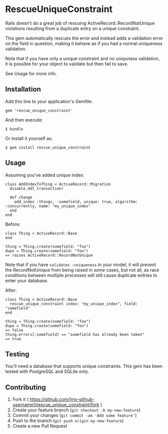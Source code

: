# RescueUniqueConstraint

Rails doesn't do a great job of rescuing ActiveRecord::RecordNotUnique
violations resulting from a duplicate entry on a unique constraint.

This gem automatically rescues the error and instead adds a validation error
on the field in question, making it behave as if you had a normal uniqueness
validation.

Note that if you have only a unique constraint and no uniquness validation, it
is possible for your object to validate but then fail to save.

See Usage for more info.

## Installation

Add this line to your application's Gemfile:

    gem 'rescue_unique_constraint'

And then execute:

    $ bundle

Or install it yourself as:

    $ gem install rescue_unique_constraint

## Usage

Assuming you've added unique index:

    class AddIndexToThing < ActiveRecord::Migration
      disable_ddl_transaction!

      def change
        add_index :things, :somefield, unique: true, algorithm: :concurrently, name: "my_unique_index"
      end
    end

Before:

    class Thing < ActiveRecord::Base
    end

    thing = Thing.create(somefield: "foo")
    dupe = Thing.create(somefield: "foo")
    => raises ActiveRecord::RecordNotUnique

Note that if you have `validates :uniqueness` in your model, it will prevent
the RecordNotUnique from being raised in _some_ cases, but not all, as race
conditions between multiple processes will still cause duplicate entries to
enter your database.

After:

    class Thing < ActiveRecord::Base
      rescue_unique_constraint index: "my_unique_index", field: "somefield"
    end

    thing = Thing.create(somefield: "foo")
    dupe = Thing.create(somefield: "foo")
    => false
    thing.errors[:somefield] == "somefield has already been taken"
    => true

## Testing

You'll need a database that supports unique constraints.
This gem has been tested with PostgreSQL and SQLite only.

## Contributing

1. Fork it ( https://github.com/[my-github-username]/rescue_unique_constraint/fork )
2. Create your feature branch (`git checkout -b my-new-feature`)
3. Commit your changes (`git commit -am 'Add some feature'`)
4. Push to the branch (`git push origin my-new-feature`)
5. Create a new Pull Request
